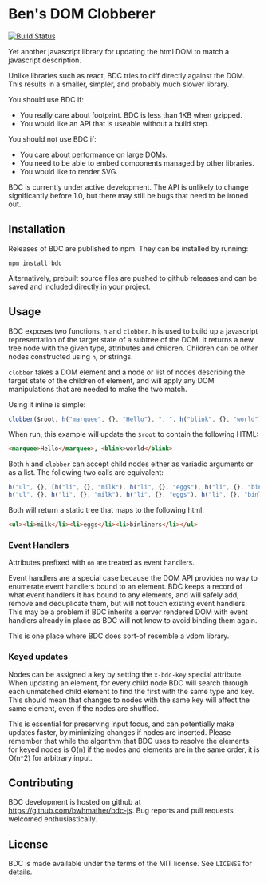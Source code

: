 Ben's DOM Clobberer
===================

[![Build Status](https://travis-ci.org/bwhmather/bdc-js.svg?branch=develop)](https://travis-ci.org/bwhmather/bdc-js)

Yet another javascript library for updating the html DOM to match a javascript
description.

Unlike libraries such as react, BDC tries to diff directly against the DOM.
This results in a smaller, simpler, and probably much slower library.

You should use BDC if:
  - You really care about footprint.  BDC is less than 1KB when gzipped.
  - You would like an API that is useable without a build step.

You should not use BDC if:
  - You care about performance on large DOMs.
  - You need to be able to embed components managed by other libraries.
  - You would like to render SVG.

BDC is currently under active development.  The API is unlikely to change
significantly before 1.0, but there may still be bugs that need to be ironed
out.


## Installation

Releases of BDC are published to npm.  They can be installed by running:

    npm install bdc

Alternatively, prebuilt source files are pushed to github releases and can be
saved and included directly in your project.


## Usage

BDC exposes two functions, `h` and `clobber`.
`h` is used to build up a javascript representation of the target state of a
subtree of the DOM.  It returns a new tree node with the given type, attributes
and children.
Children can be other nodes constructed using `h`, or strings.

`clobber` takes a DOM element and a node or list of nodes describing the target
state of the children of element, and will apply any DOM manipulations that are
needed to make the two match.

Using it inline is simple:

```javascript
clobber($root, h("marquee", {}, "Hello"), ", ", h("blink", {}, "world"), "!");
```

When run, this example will update the `$root` to contain the following HTML:

```html
<marquee>Hello</marquee>, <blink>world</blink>
```

Both `h` and `clobber` can accept child nodes either as variadic arguments or 
as a list.  The following two calls are equivalent:

```javascript
h("ul", {}, [h("li", {}, "milk"), h("li", {}, "eggs"), h("li", {}, "binliners")])
h("ul", {}, h("li", {}, "milk"), h("li", {}, "eggs"), h("li", {}, "binliners"))
```

Both will return a static tree that maps to the following html:

```html
<ul><li>milk</li><li>eggs</li><li>binliners</li></ul>
```


### Event Handlers

Attributes prefixed with `on` are treated as event handlers.

Event handlers are a special case because the DOM API provides no way to
enumerate event handlers bound to an element.
BDC keeps a record of what event handlers it has bound to any elements, and
will safely add, remove and deduplicate them, but will not touch existing event
handlers.
This may be a problem if BDC inherits a server rendered DOM with event
handlers already in place as BDC will not know to avoid binding them again.

This is one place where BDC does sort-of resemble a vdom library.


### Keyed updates

Nodes can be assigned a key by setting the `x-bdc-key` special attribute.
When updating an element, for every child node BDC will search through each
unmatched child element to find the first with the same type and key.
This should mean that changes to nodes with the same key will affect the same
element, even if the nodes are shuffled.

This is essential for preserving input focus, and can potentially make updates faster, by minimizing changes if nodes are inserted.
Please remember that while the algorithm that BDC uses to resolve the elements
for keyed nodes is O(n) if the nodes and elements are in the same order, it
is O(n^2) for arbitrary input.



## Contributing

BDC development is hosted on github at https://github.com/bwhmather/bdc-js.
Bug reports and pull requests welcomed enthusiastically.


## License

BDC is made available under the terms of the MIT license.  See `LICENSE` for
details.

